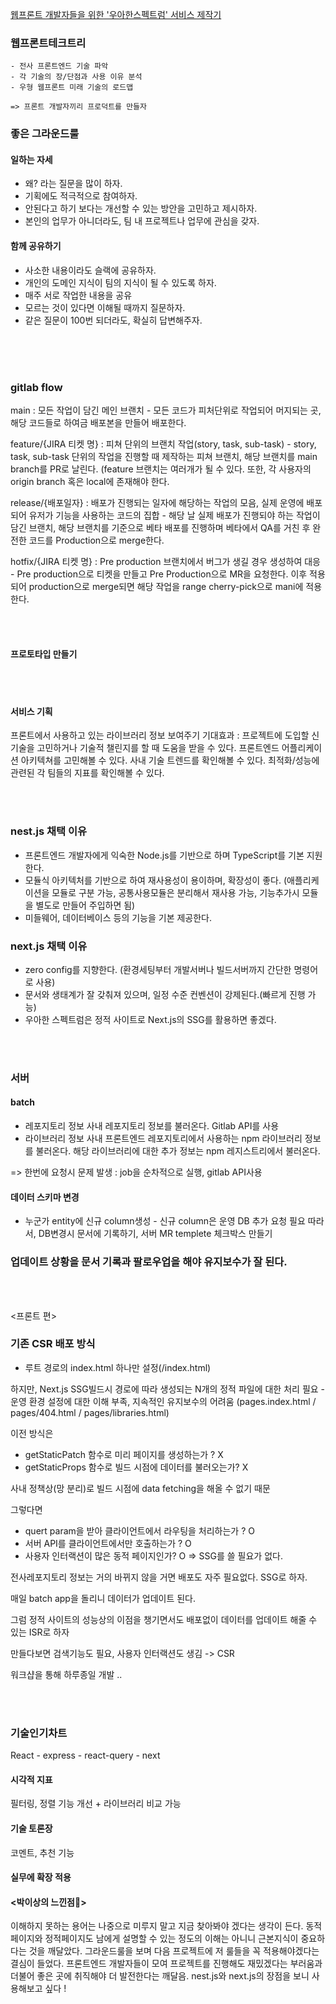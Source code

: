 [웹프론트 개발자들을 위한 '우아한스펙트럼' 서비스 제작기](https://www.youtube.com/watch?v=-O-z3W4S6xc&list=PLgXGHBqgT2TundZ81MAVHPzeYOTeII69j&index=37)

### 웹프론트테크트리

    - 전사 프론트엔드 기술 파악
    - 각 기술의 장/단점과 사용 이유 분석
    - 우형 웹프론트 미래 기술의 로드맵

    => 프론트 개발자끼리 프로덕트를 만들자

### 좋은 그라운드룰

#### 일하는 자세

- 왜? 라는 질문을 많이 하자.
- 기획에도 적극적으로 참여하자.
- 안된다고 하기 보다는 개선할 수 있는 방안을 고민하고 제시하자.
- 본인의 업무가 아니더라도, 팀 내 프로젝트나 업무에 관심을 갖자.

#### 함께 공유하기

- 사소한 내용이라도 슬랙에 공유하자.
- 개인의 도메인 지식이 팀의 지식이 될 수 있도록 하자.
- 매주 서로 작업한 내용을 공유
- 모르는 것이 있다면 이해될 때까지 질문하자.
- 같은 질문이 100번 되더라도, 확실히 답변해주자.

 <br>
<br>
<br>

### gitlab flow

main : 모든 작업이 담긴 메인 브랜치 - 모든 코드가 피처단위로 작업되어 머지되는 곳, 해당 코드들로 하여금 배포본을 만들어 배포한다.

feature/{JIRA 티켓 명} : 피쳐 단위의 브랜치 작업(story, task, sub-task) - story, task, sub-task 단위의 작업을 진행할 때 제작하는 피쳐 브랜치, 해당 브랜치를 main branch를 PR로 날린다. (feature 브랜치는 여러개가 될 수 있다. 또한, 각 사용자의 origin branch 혹은 local에 존재해야 한다.

release/{배포일자} : 배포가 진행되는 일자에 해당하는 작업의 모음, 실제 운영에 배포되어 유저가 기능을 사용하는 코드의 집합 - 해당 날 실제 배포가 진행되야 하는 작업이 담긴 브랜치, 해당 브랜치를 기준으로 베타 배포를 진행하며 베타에서 QA를 거친 후 완전한 코드를 Production으로 merge한다.

hotfix/{JIRA 티켓 명} : Pre production 브랜치에서 버그가 생길 경우 생성하여 대응 - Pre production으로 티켓을 만들고 Pre Production으로 MR을 요청한다. 이후 적용되어 production으로 merge되면 해당 작업을 range cherry-pick으로 mani에 적용한다.

<br>

<br>

#### 프로토타입 만들기

<br>
<br>

#### 서비스 기획

프론트에서 사용하고 있는 라이브러리 정보 보여주기
기대효과 : 프로젝트에 도입할 신기술을 고민하거나 기술적 챌린지를 할 때 도움을 받을 수 있다.
프론트엔드 어플리케이션 아키텍쳐를 고민해볼 수 있다.
사내 기술 트렌드를 확인해볼 수 있다.
최적화/성능에 관련된 각 팀들의 지표를 확인해볼 수 있다.

 <br>
<br>

### nest.js 채택 이유

- 프론트엔드 개발자에게 익숙한 Node.js를 기반으로 하며 TypeScript를 기본 지원한다.
- 모듈식 아키텍처를 기반으로 하여 재사용성이 용이하며, 확장성이 좋다. (애플리케이션을 모듈로 구분 가능, 공통사용모듈은 분리해서 재사용 가능, 기능추가시 모듈을 별도로 만들어 주입하면 됨)
- 미들웨어, 데이터베이스 등의 기능을 기본 제공한다.

### next.js 채택 이유

- zero config를 지향한다. (환경세팅부터 개발서버나 빌드서버까지 간단한 명령어로 사용)
- 문서와 생태계가 잘 갖춰져 있으며, 일정 수준 컨벤션이 강제된다.(빠르게 진행 가능)
- 우아한 스펙트럼은 정적 사이트로 Next.js의 SSG를 활용하면 좋겠다.

<br>
<br>

### 서버

#### batch

- 레포지토리 정보
  사내 레포지토리 정보를 불러온다.
  Gitlab API를 사용
- 라이브러리 정보
  사내 프론트엔드 레포지토리에서 사용하는 npm 라이브러리 정보를 불러온다.
  해당 라이브러리에 대한 추가 정보는 npm 레지스트리에서 불러온다.

=> 한번에 요청시 문제 발생 : job을 순차적으로 실행, gitlab API사용

#### 데이터 스키마 변경

- 누군가 entity에 신규 column생성 - 신규 column은 운영 DB 추가 요청 필요
  따라서, DB변경시 문서에 기록하기, 서버 MR templete 체크박스 만들기

### 업데이트 상황을 문서 기록과 팔로우업을 해야 유지보수가 잘 된다.

<br>
<br>

<프론트 편>

### 기존 CSR 배포 방식

- 루트 경로의 index.html 하나만 설정(<root>/index.html)

하지만, Next.js SSG빌드시 경로에 따라 생성되는 N개의 정적 파일에 대한 처리 필요 - 운영 환경 설정에 대한 이해 부족, 지속적인 유지보수의 어려움
(pages.index.html / pages/404.html / pages/libraries.html)

이전 방식은

- getStaticPatch 함수로 미리 페이지를 생성하는가 ? X
- getStaticProps 함수로 빌드 시점에 데이터를 불러오는가? X

사내 정책상(망 분리)로 빌드 시점에 data fetching을 해올 수 없기 때문

그렇다면

- quert param을 받아 클라이언트에서 라우팅을 처리하는가 ? O
- 서버 API를 클라이언트에서만 호출하는가 ? O
- 사용자 인터랙션이 많은 동적 페이지인가? O
  => SSG를 쓸 필요가 없다.

전사레포지토리 정보는 거의 바뀌지 않을 거면 배포도 자주 필요없다. SSG로 하자.

매일 batch app을 돌리니 데이터가 업데이트 된다.

그럼 정적 사이트의 성능상의 이점을 챙기면서도 배포없이 데이터를 업데이트 해줄 수 있는 ISR로 하자

만들다보면 검색기능도 필요, 사용자 인터랙션도 생김 -> CSR

워크샵을 통해 하루종일 개발 ..

  <br>
<br>

### 기술인기차트

React - express - react-query - next

#### 시각적 지표

필터링, 정렬 기능 개선 + 라이브러리 비교 가능

#### 기술 토론장

코멘트, 추천 기능

#### 실무에 확장 적용

#### <박이상의 느낀점🎁>

이해하지 못하는 용어는 나중으로 미루지 말고 지금 찾아봐야 겠다는 생각이 든다. 동적페이지와 정적페이지도 남에게 설명할 수 있는 정도의 이해는 아니니 근본지식이 중요하다는 것을 깨달았다. 그라운드룰을 보며 다음 프로젝트에 저 룰들을 꼭 적용해야겠다는 결심이 들었다. 프론트엔드 개발자들이 모여 프로젝트를 진행해도 재밌겠다는 부러움과 더불어 좋은 곳에 취직해야 더 발전한다는 깨달음. nest.js와 next.js의 장점을 보니 사용해보고 싶다 !
